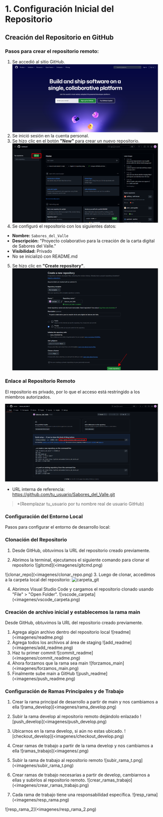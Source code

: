 # 1. Configuración Inicial del Repositorio
## Creación del Repositorio en GitHub

### Pasos para crear el repositorio remoto:

   1.	Se accedió al sitio GitHub.
![acceder_github](<imagenes/acceder_github.png>)
   2. Se inició sesión en la cuenta personal.
   3. Se hizo clic en el botón **"New"** para crear un nuevo repositorio.
![Punto2-3](<imagenes/Punto2-3.png>)
   4. Se configuró el repositorio con los siguientes datos:
   - **Nombre:** `Sabores_del_Valle`
   - **Descripción:** "Proyecto colaborativo para la creación de la carta digital de Sabores del Valle."
   - **Visibilidad:** Privado
   - No se inicializó con README.md
   5. Se hizo clic en **"Create repository"**.
![Punto4-5](<imagenes/Punto4-5.png>)

### Enlace al Repositorio Remoto
El repositorio es privado, por lo que el acceso está restringido a los miembros autorizados.

![enlacerepo](<imagenes/enlacerepo.png>)
- URL interna de referencia:
https://github.com/tu_usuario/Sabores_del_Valle.git
> *(Reemplazar tu_usuario por tu nombre real de usuario GitHub)



### Configuración del Entorno Local
Pasos para configurar el entorno de desarrollo local:

### Clonación del Repositorio
   1.	Desde GitHub, obtuvimos la URL del repositorio creado previamente. 

   2.	Abrimos la terminal, ejecutamos el siguiente comando para clonar el repositorio
![gitcmd](<imagenes/gitcmd.png)

![clonar_repo](<imagenes/clonar_repo.png)
   3.	Luego de clonar, accedimos a la carpeta local del repositorio:
![carpeta_git](imagenes/.png)

   4.	Abrimos Visual Studio Code y cargamos el repositorio clonado usando "File" > "Open Folder".
![vscode_carpeta](<imagenes/vscode_carpeta.png)



### Creación de archivo inicial y establecemos la rama main
Desde GitHub, obtuvimos la URL del repositorio creado previamente. 
   1.	Agrega algún archivo dentro del repositorio local
   ![readme](<imagenes/readme.png)
   2.	Agrega todos los archivos al área de staging
   ![add_readme](<imagenes/add_readme.png)
   3.	Haz tu primer commit
   ![commit_readme](<imagenes/commit_readme.png)
   4.	Ahora forzamos que la rama sea main
   ![forzamos_main](<imagenes/forzamos_main.png)
   5.	Finalmente sube main a GitHub
   ![push_readme](<imagenes/push_readme.png)


### Configuración de Ramas Principales y de Trabajo 
   1.	Crear la rama principal de desarrollo a partir de main y nos cambiamos a ella
   ![rama_develop](<imagenes/rama_develop.png)

   2.	Subir la rama develop al repositorio remoto dejándolo enlazado
   ![push_develop](<imagenes/push_develop.png)

   3.	Ubicarnos en la rama develop, si aún no estas ubicado.
   ![checkout_develop](<imagenes/checkout_develop.png)

   4.	Crear ramas de trabajo a partir de la rama develop y nos cambiamos a ella
   ![ramas_trabajo](<imagenes/.png)

   5.	Subir la rama de trabajo al repositorio remoto
   ![subir_rama_t.png](<imagenes/subir_rama_t.png)

   6.	Crear ramas de trabajo necesarias a partir de develop, cambiarnos a ellas y subirlos al repositorio remoto.
   ![crear_ramas_trabajo](<imagenes/crear_ramas_trabajo.png)

   7.	Cada rama de trabajo tiene una responsabilidad específica. 
   ![resp_rama](<imagenes/resp_rama.png)

   ![resp_rama_2](<imagenes/resp_rama_2.png)
